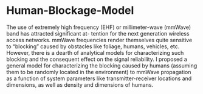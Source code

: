 # Human-Blockage-Model
The use of extremely high frequency (EHF) or millimeter-wave (mmWave) band has attracted significant at-
tention for the next generation wireless access networks.  mmWave frequencies render themselves quite sensitive to “blocking” caused by obstacles like foliage, humans, vehicles, etc. However, there is a dearth of analytical models for characterizing such blocking and
the consequent effect on the signal reliability. I
proposed a general model for characterizing
the blocking caused by humans (assuming them to be randomly located in the environment) to mmWave propagation as a function of system parameters like transmitter-receiver locations and dimensions, as well as density and dimensions of humans.

